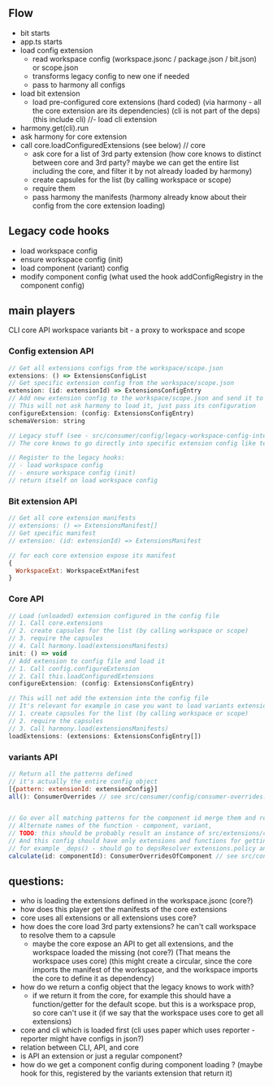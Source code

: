 ## Flow
- bit starts
- app.ts starts
- load config extension
  - read workspace config (workspace.jsonc / package.json / bit.json) or scope.json
  - transforms legacy config to new one if needed
  - pass to harmony all configs
- load bit extension
  - load pre-configured core extensions (hard coded) (via harmony - all the core extension are its dependencies) (cli is not part of the deps)
  (this include cli)
//- load cli extension
- harmony.get(cli).run
- ask harmony for core extension
- call core.loadConfiguredExtensions (see below) // core
  - ask core for a list of 3rd party extension (how core knows to distinct between core and 3rd party? maybe we can get the entire list
  including the core, and filter it by not already loaded by harmony)
  - create capsules for the list (by calling workspace or scope)
  - require them
  - pass harmony the manifests (harmony already know about their config from the core extension loading)

## Legacy code hooks
- load workspace config
- ensure workspace config (init)
- load component (variant) config
- modify component config (what used the hook addConfigRegistry in the component config)

## main players
CLI
core
API
workspace
variants
bit - a proxy to workspace and scope

### Config extension API
```js
// Get all extensions configs from the workspace/scope.json
extensions: () => ExtensionsConfigList
// Get specific extension config from the workspace/scope.json
extension: (id: extensionId) => ExtensionsConfigEntry
// Add new extension config to the workspace/scope.json and send it to harmony
// This will not ask harmony to load it, just pass its configuration
configureExtension: (config: ExtensionsConfigEntry)
schemaVersion: string

// Legacy stuff (see - src/consumer/config/legacy-workspace-config-interface.ts) - the names / structure requires modifications
// The core knows to go directly into specific extension config like teambit.bit/workspace.defaultScope

// Register to the legacy hooks:
// - load workspace config
// - ensure workspace config (init)
// return itself on load workspace config
```

### Bit extension API
```js
// Get all core extension manifests
// extensions: () => ExtensionsManifest[]
// Get specific manifest
// extension: (id: extensionId) => ExtensionsManifest

// for each core extension expose its manifest
{
  WorkspaceExt: WorkspaceExtManifest
}
```

### Core API
```js
// Load (unloaded) extension configured in the config file
// 1. Call core.extensions
// 2. create capsules for the list (by calling workspace or scope)
// 3. require the capsules
// 4. Call harmony.load(extensionsManifests)
init: () => void
// Add extension to config file and load it
// 1. Call config.configureExtension
// 2. Call this.loadConfiguredExtensions
configureExtension: (config: ExtensionsConfigEntry)

// This will not add the extension into the config file
// It's relevant for example in case you want to load variants extensions (you don't want to configure them in the root)
// 1. create capsules for the list (by calling workspace or scope)
// 2. require the capsules
// 3. Call harmony.load(extensionsManifests)
loadExtensions: (extensions: ExtensionsConfigEntry[])
```

### variants API
```js
// Return all the patterns defined
// it's actually the entire config object
[{pattern: extensionId: extensionConfig}]
all(): ConsumerOverrides // see src/consumer/config/consumer-overrides.ts


// Go over all matching patterns for the component id merge them and return the result
// Alternate names of the function - component, variant,
// TODO: this should be probably result an instance of src/extensions/component/config.ts
// And this config should have only extensions and functions for getting legacy stuff
// for example _deps() - should go to depsResolver extensions.policy and to the correct stuff
calculate(id: componentId): ConsumerOverridesOfComponent // see src/consumer/config/consumer-overrides.ts
```

## questions:
- who is loading the extensions defined in the workspace.jsonc (core?)
- how does this player get the manifests of the core extensions
- core uses all extensions or all extensions uses core?
- how does the core load 3rd party extensions? he can't call workspace to resolve them to a capsule
  - maybe the core expose an API to get all extensions, and the workspace loaded the missing (not core?)
  (That means the workspace uses core)
  (this might create a circular, since the core imports the manifest of the workspace, and the workspace imports the core to define it as dependency)
- how do we return a config object that the legacy knows to work with?
  - if we return it from the core, for example this should have a function/getter for the default scope. but this is a workspace prop, so core can't use it (if we say that the workspace uses core to get all extensions)
- core and cli which is loaded first (cli uses paper which uses reporter - reporter might have configs in json?)
- relation between CLI, API, and core
- is API an extension or just a regular component?
- how do we get a component config during component loading ? (maybe hook for this, registered by the variants extension that return it)
